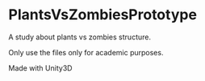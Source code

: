 # PlantsVsZombiesPrototype

A study about plants vs zombies structure.

Only use the files only for academic purposes.

Made with Unity3D

